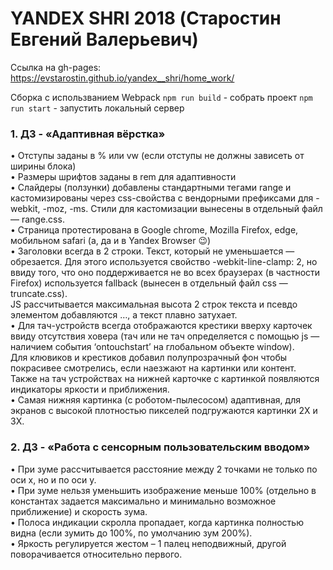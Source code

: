 # YANDEX SHRI 2018 (Старостин Евгений Валерьевич)
Ссылка на gh-pages:
https://evstarostin.github.io/yandex__shri/home_work/

Сборка с использванием Webpack
`npm run build` - собрать проект
`npm run start` - запустить локальный сервер

### 1. ДЗ - «Адаптивная вёрстка»
•	Отступы заданы в % или vw (если отступы не должны зависеть от ширины блока)  
•	Размеры шрифтов заданы в rem для адаптивности  
•	Слайдеры (ползунки) добавлены стандартными тегами range и кастомизированы через css-свойства с вендорными префиксами для -webkit, -moz, -ms. Стили для кастомизации вынесены в отдельный файл — range.css.  
•	Страница протестирована в Google chrome, Mozilla Firefox, edge, мобильном safari (а, да и в Yandex Browser 😉)  
•	Заголовки всегда в 2 строки. Текст, который не уменьшается — обрезается. Для этого используется свойство -webkit-line-clamp: 2, но ввиду того, что оно поддерживается не во всех браузерах (в частности Firefox) используется fallback (вынесен в отдельный файл css — truncate.css).  
JS рассчитывается максимальная высота 2 строк текста и псевдо элементом добавляются …, а текст плавно затухает.  
•	Для тач-устройств всегда отображаются крестики вверху карточек ввиду отсутствия ховера (тач или не тач определяется c помощью js — наличием события ‘ontouchstart’ на глобальном объекте window).  
Для клювиков и крестиков добавил полупрозрачный фон чтобы покрасивее смотрелись, если наезжают на картинки или контент.  
Также на тач устройствах на нижней карточке с картинкой появляются индикаторы яркости и приближения.  
•	Самая нижняя картинка (с роботом-пылесосом) адаптивная, для экранов с высокой плотностью пикселей подгружаются картинки 2X и 3X.    

### 2. ДЗ - «Работа с сенсорным пользовательским вводом»
•	При зуме рассчитывается расстояние между 2 точками не только по оси x, но и по оси y.  
•	При зуме нельзя уменьшить изображение меньше 100% (отдельно в константах задается максимально и минимально возможное приближение) и скорость зума.  
•	Полоса индикации скролла пропадает, когда картинка полностью видна (если зумить до 100%, по умолчанию зум 200%).  
•	Яркость регулируется жестом – 1 палец неподвижный, другой поворачивается относительно первого.  

